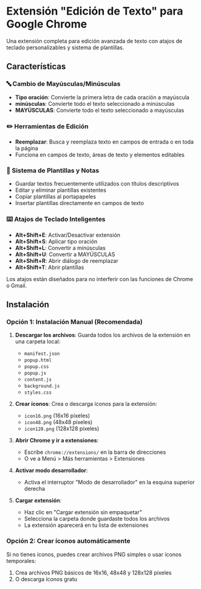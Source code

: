 # Extensión "Edición de Texto" para Google Chrome

Una extensión completa para edición avanzada de texto con atajos de teclado personalizables y sistema de plantillas.

## Características

### 🔤 Cambio de Mayúsculas/Minúsculas
- **Tipo oración**: Convierte la primera letra de cada oración a mayúscula
- **minúsculas**: Convierte todo el texto seleccionado a minúsculas  
- **MAYÚSCULAS**: Convierte todo el texto seleccionado a mayúsculas

### ✏️ Herramientas de Edición
- **Reemplazar**: Busca y reemplaza texto en campos de entrada o en toda la página
- Funciona en campos de texto, áreas de texto y elementos editables

### 📝 Sistema de Plantillas y Notas
- Guardar textos frecuentemente utilizados con títulos descriptivos
- Editar y eliminar plantillas existentes
- Copiar plantillas al portapapeles
- Insertar plantillas directamente en campos de texto

### ⌨️ Atajos de Teclado Inteligentes
- **Alt+Shift+E**: Activar/Desactivar extensión
- **Alt+Shift+S**: Aplicar tipo oración
- **Alt+Shift+L**: Convertir a minúsculas
- **Alt+Shift+U**: Convertir a MAYÚSCULAS
- **Alt+Shift+R**: Abrir diálogo de reemplazar
- **Alt+Shift+T**: Abrir plantillas

Los atajos están diseñados para no interferir con las funciones de Chrome o Gmail.

## Instalación

### Opción 1: Instalación Manual (Recomendada)

1. **Descargar los archivos**: Guarda todos los archivos de la extensión en una carpeta local:
   - `manifest.json`
   - `popup.html`
   - `popup.css`
   - `popup.js`
   - `content.js`
   - `background.js`
   - `styles.css`

2. **Crear íconos**: Crea o descarga íconos para la extensión:
   - `icon16.png` (16x16 píxeles)
   - `icon48.png` (48x48 píxeles)  
   - `icon128.png` (128x128 píxeles)

3. **Abrir Chrome y ir a extensiones**:
   - Escribe `chrome://extensions/` en la barra de direcciones
   - O ve a Menú > Más herramientas > Extensiones

4. **Activar modo desarrollador**:
   - Activa el interruptor "Modo de desarrollador" en la esquina superior derecha

5. **Cargar extensión**:
   - Haz clic en "Cargar extensión sin empaquetar"
   - Selecciona la carpeta donde guardaste todos los archivos
   - La extensión aparecerá en tu lista de extensiones

### Opción 2: Crear íconos automáticamente

Si no tienes íconos, puedes crear archivos PNG simples o usar íconos temporales:

1. Crea archivos PNG básicos de 16x16, 48x48 y 128x128 píxeles
2. O descarga íconos gratu
